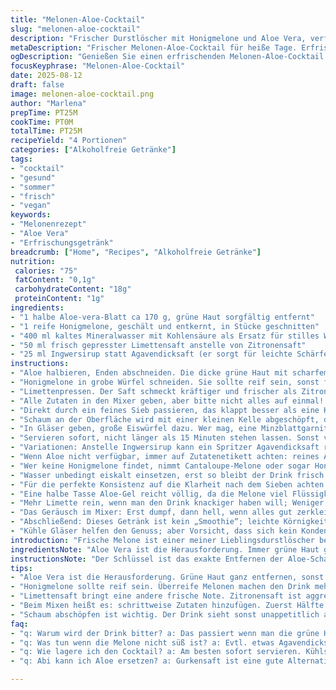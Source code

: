 ```yaml
---
title: "Melonen-Aloe-Cocktail"
slug: "melonen-aloe-cocktail"
description: "Frischer Durstlöscher mit Honigmelone und Aloe Vera, verfeinert durch Limetten statt Zitrone und einen Hauch Ingwersirup statt Agave. Nährstoffreich, vegan, frei von Gluten, Laktose, Nüssen und Eiern. Kühl serviert, ideal für heiße Tage. Die Zubereitung erfordert sorgfältiges Entfernen der grünen Aloe-Schale und des gelben Latex, um Bitterness zu vermeiden. Die Fruchtpüree wird durchs feine Sieb gestrichen, Schaum abgeschöpft, für klares, leicht süßliches Getränk. Gute Alternative bei Kernschwäche oder wenn frische Minze statt Wasser benutzt wird. Praktische Tipps für Aloe-Ersatz und Saftklarheit inklusive. Geschmacklich leicht säuerlich, frisch und minimal scharf."
metaDescription: "Frischer Melonen-Aloe-Cocktail für heiße Tage. Erfrischend, vegan und ohne glutenhaltige Produkte. Leichte Schärfe dank Ingwer."
ogDescription: "Genießen Sie einen erfrischenden Melonen-Aloe-Cocktail. Perfekt für heiße Tage. Ein köstliches und gesundes Getränk mit Limette und Ingwer."
focusKeyphrase: "Melonen-Aloe-Cocktail"
date: 2025-08-12
draft: false
image: melonen-aloe-cocktail.png
author: "Marlena"
prepTime: PT25M
cookTime: PT0M
totalTime: PT25M
recipeYield: "4 Portionen"
categories: ["Alkoholfreie Getränke"]
tags:
- "cocktail"
- "gesund"
- "sommer"
- "frisch"
- "vegan"
keywords:
- "Melonenrezept"
- "Aloe Vera"
- "Erfrischungsgetränk"
breadcrumb: ["Home", "Recipes", "Alkoholfreie Getränke"]
nutrition: 
 calories: "75"
 fatContent: "0,1g"
 carbohydrateContent: "18g"
 proteinContent: "1g"
ingredients:
- "1 halbe Aloe-vera-Blatt ca 170 g, grüne Haut sorgfältig entfernt"
- "1 reife Honigmelone, geschält und entkernt, in Stücke geschnitten"
- "400 ml kaltes Mineralwasser mit Kohlensäure als Ersatz für stilles Wasser"
- "50 ml frisch gepresster Limettensaft anstelle von Zitronensaft"
- "25 ml Ingwersirup statt Agavendicksaft (er sorgt für leichte Schärfe)"
instructions:
- "Aloe halbieren, Enden abschneiden. Die dicke grüne Haut mit scharfem Messer dünn entfernen, dann mit einem Löffel gelben Latex gründlich abkratzen. Der bittere Saft muss weg, sonst trübt und bittert es später. Nur das klare, durchsichtige Gel behalten; etwa 100 bis 120 ml ergeben sich bei 170 g Blatt. Das Aloe-Gel ist schleimig, ein bisschen fest und quietscht unter den Fingern, aber nicht zu weich. Wer unsicher ist, etwas Aloe-Gel mit kaltem Wasser verdünnen, dann leichter mixen."
- "Honigmelone in grobe Würfel schneiden. Sie sollte reif sein, sonst flacht der süße Grundton zu sehr ab. Ich nehme stets die kleine Sorte; Standard-Melos schmecken oft verwässert. Statt Wasser diesmal prickelndes Mineralwasser, das frischt den Drink auf und verleiht leichte Lebendigkeit, auch wenn es schnell schäumt beim Mixen."
- "Limettenpressen. Der Saft schmeckt kräftiger und frischer als Zitrone – passt besser zur Ingwerschärfe."
- "Alle Zutaten in den Mixer geben, aber bitte nicht alles auf einmal! Erst Hälfte der Melone mit Aloe-Gel und Mineralwasser grob mixen, bis keine Klumpen mehr zu sehen – irgendwo zwischen cremig und leicht körnig. Dann restliche Melone, Limettensaft und Ingwersirup dazugeben, erneut durchmixen für ca 30 Sekunden – es vibriert, klackert, weißlicher Schaum bildet sich oben."
- "Direkt durch ein feines Sieb passieren, das klappt besser als eine Käsetuch-Doppelung. Mit dem Löffelrücken wird noch Druck ausgeübt. Vorsicht: Der Rückstand bleibt zäh und schleimig, den kann man für ein Gesichtspeeling aufheben, aber nicht mitessen."
- "Schaum an der Oberfläche wird mit einer kleinen Kelle abgeschöpft, damit das Getränk klar wirkt. Ohne diese Ruhe wirkt es weniger appetitlich, fast seifig, trotz intensiver Frische."
- "In Gläser geben, große Eiswürfel dazu. Wer mag, eine Minzblattgarnitur oder dünne Limettenscheiben an den Rand stecken. Statt Eis kann man auch Kühlakkus um das Glas legen, Melone verliert sonst schnell Frische beim Schmelzen."
- "Servieren sofort, nicht länger als 15 Minuten stehen lassen. Sonst verfliegt die Spritzigkeit durch Kohlensäureverluste, Ingweranteil wird dumpfer."
- "Variationen: Anstelle Ingwersirup kann ein Spritzer Agavendicksaft rein, aber auf keinen Fall Rohrzucker verwenden – zu grob und unlöslich. Keine Banane oder andere cremige Früchte zufügen, sonst verliert es Leichtigkeit. Aloe kann durch Gurkensaft ersetzt werden, bringt andere Textur, aber ähnliche Frische."
- "Wenn Aloe nicht verfügbar, immer auf Zutatenetikett achten: reines Aloe-Gel ohne Zusatzstoffe verwenden. Verwendet man gekaufte Aloe-Säfte, unbedingt ungesüßt und klar wählen, da sonst der Drink zu süß wird."
- "Wer keine Honigmelone findet, nimmt Cantaloupe-Melone oder sogar Honigmelone plus ein bisschen Ananas zur Ergänzung. Wichtig ist die Balance aus Süße, Säure und erfrischender Schärfe."
- "Wasser unbedingt eiskalt einsetzen, erst so bleibt der Drink frisch und erfrischend. Milchprodukte sind tabu, da sie die Kälte und den Geschmack stören würden."
- "Für die perfekte Konsistenz auf die Klarheit nach dem Sieben achten. Bei der ersten Zubereitung oft überschätzt man die Menge Aloe-Gel; zu viel macht die Textur schleimig und unangenehm."
- "Eine halbe Tasse Aloe-Gel reicht völlig, da die Melone viel Flüssigkeit mitbringt. Ist das Aloe-Gel zu dick, vor dem Mixen mit wenig Mineralwasser auflockern."
- "Mehr Limette rein, wenn man den Drink knackiger haben will; Weniger Ingwer, wenn es zu scharf wird. Etwas mehr Ingwersirup gegen die Schwere der Melone hilft bei unreifen Früchten."
- "Das Geräusch im Mixer: Erst dumpf, dann hell, wenn alles gut zerkleinert ist. Nicht zu lange mixen, sonst werden die Melonenfasern zu dominant und der Drink kann leicht bitter schmecken."
- "Abschließend: Dieses Getränk ist kein „Smoothie“; leichte Körnigkeit ist erlaubt, gibt am Gaumen eine interessante Textur, die oft unterschätzt wird. Ich achte auch darauf, dass kein Aloe-Feststoff im Glas bleibt."
- "Kühle Gläser helfen den Genuss; aber Vorsicht, dass sich kein Kondenswasser bildet – das verwässert das Getränk schnell."
introduction: "Frische Melone ist einer meiner Lieblingsdurstlöscher besonders im Sommer, aber bei weißen Sorten hat man oft das Problem, dass sie süß wird, aber wenig Aroma hat. Mit Aloe Vera habe ich experimentiert, schließlich hat das farblose Gel eine erfrischende Wirkung und enthält wichtige Vitamine. Ich mag die Kombination mit zitrusartiger Säure, doch Zitronensaft ist mir zu scharf, deshalb ersetze ich ihn gern durch frisch gepresste Limette. Ingwersirup bringt Wärme, die den Drink aufregender macht, statt nur süß. Mineralwasser bringt besondere Spritzigkeit, die stille Variante schmeckt mir zu langweilig. Das Abschöpfen des Schaums ist wichtig, sonst sieht das Getränk aus wie ein Salzbad. Nach etlichen Versuchen halte ich an der Kombination fest, die leicht apart moussierend schmeckt und trotzdem klar und frisch wirkt. Aloe muss sorgsam vorbereitet werden, das habe ich immer wieder zu spät begriffen, sonst verblendet der bittere Film den Geschmack. Auf diese Weise ensteht ein tropischer Hintergrund, der sich trotz Einfachheit erstaunlich komplex entfaltet."
ingredientsNote: "Aloe Vera ist die Herausforderung. Immer grüne Haut ganz entfernen, die enthaltenen Saponine schmecken bitter und sind schaumfördernd. Den gelben Latex abkratzen, da darin Aloin steckt, das abführend und unangenehm bitter wirkt. Man kann Aloe auch mit einer kleinen Haushaltswaage abwiegen, statt nach Volumen. Honigmelonen sollten reif, aber nicht überreif sein. Sind sie zu weich, wird der Drink mehlig und süß, das geht zulasten von Frische und Balance. Limette bringt Präzision bei der Säure; Zitronensaft wirkt meist zu aggressiv. Ingwersirup muss frisch sein, selbst gemacht oder bio kauft man besser. Statt Ingwersirup kann auch Honig mit frischem Ingwer ersetzt werden, jedoch löst sich Honig schlechter im kalten Getränk. Mineralwasser ist nicht egal - je mehr Kohlensäure desto lebendiger; zu viel prickelt jedoch übermäßig und verwässert schneller. Wer keine frische Minze zum Garnieren hat, kann Zitronenmelisse probieren, gibt einen ähnlichen aromatischen Frischekick. Beim Mixen vorsichtig dosieren, kurze Impulse sind besser als Dauer, sonst wird die Textur zu dickflüssig. Grundsätzlich kann Aloe durch Gurkensaft (geschält) ersetzt werden, wenn man auf die bittere Note verzichten will."
instructionsNote: "Der Schlüssel ist das exakte Entfernen der Aloe-Schalen und des gelben Latexanteils. Ungeduld macht bitteren Saft, der später schwer zu beseitigen ist. Ablaufen lassen und eventuell mehrfach mit kaltem Wasser spülen, wenn zu viel gelbe Flüssigkeit anhaftet. Beim Mixen nehme ich immer kurze, heftige Impulse, um Klumpen zu vermeiden und dennoch nicht die Textur zu zerstören. Zweimal mixen in zwei Chargen sorgt für gleichmäßige Cremigkeit. Durch das Sieben mit einem dünnen Metallsieb vermeidet man Faserreste, ein Mulltuch ist oft zu fein und verstopft. Schaumschicht bilde ich daran fest, wann das Getränk gut durchgerührt ist, sie muss weg, sonst stört die Optik. Eiswürfel sollten groß sein, sonst verwässert es zu schnell. Für die Aufbewahrung nur wenige Minuten im Kühlschrank ruhen lassen, ansonsten verliert das Getränk Spritzigkeit und frische Ingwertöne. Ich rate vom Einfrieren ab, da die Zitrussäure sich verändert und Textur leidet. Beim Servieren achtet man auf Farbe und Geruch – frische Melone riecht süß-fruchtig, Aloe ist fast neutral, Ingwer sticht leicht durch. Trinken sollte es dünnflüssig bis leicht cremig sein, keine zähen Bestandteile – dann stimmt das Verhältnis."
tips:
- "Aloe Vera ist die Herausforderung. Grüne Haut ganz entfernen, sonst bitter. Latex abkratzen. Es ist bitter und macht trüb. Ich benutze einen Löffel und kratze gründlich."
- "Honigmelone sollte reif sein. Überreife Melonen machen den Drink mehlig. Ich wähle die kleineren Varianten. Sie sind oft aromatischer und süßer. Achten Sie auch auf Druckprüfung."
- "Limettensaft bringt eine andere frische Note. Zitronensaft ist aggressive. Ich erhöhe oft die Menge bis es gut prickelt. Ingwersirup, frisch oder selbstgemacht, ist ein Muss für die Wärme."
- "Beim Mixen heißt es: schrittweise Zutaten hinzufügen. Zuerst Hälfte der Melone. Das gibt eine gute Textur. Das Geräusch im Mixer ändert sich, wenn alles zerkleinert ist."
- "Schaum abschöpfen ist wichtig. Der Drink sieht sonst unappetitlich aus. Es gibt dem Cocktail eine klare Optik. Verwenden Sie großen Eiswürfel, um den Drink nicht schnell zu verwässern."
faq:
- "q: Warum wird der Drink bitter? a: Das passiert wenn man die grüne Haut oder Jungpflanzenteil lässt. Achten auf richtige Entfernung der Aloe."
- "q: Was tun wenn die Melone nicht süß ist? a: Evtl. etwas Agavendicksaft dazugeben. Das kann helfen. Oder andere Melonensorte wählen, wie Cantaloupe."
- "q: Wie lagere ich den Cocktail? a: Am besten sofort servieren. Kühlschrank max 15 Minuten. Sonst verliert es Spritzigkeit und frische."
- "q: Abi kann ich Aloe ersetzen? a: Gurkensaft ist eine gute Alternative. Frische, aber andere Textur. Wichtig ist, dass das Getränk erfrischend bleibt."

---
```

